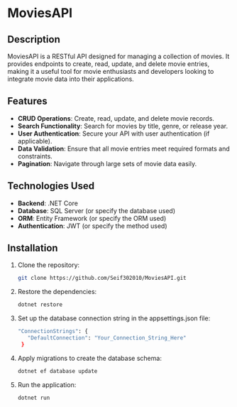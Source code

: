 # MoviesAPI

## Description

MoviesAPI is a RESTful API designed for managing a collection of movies. It provides endpoints to create, read, update, and delete movie entries, making it a useful tool for movie enthusiasts and developers looking to integrate movie data into their applications.

## Features

- **CRUD Operations**: Create, read, update, and delete movie records.
- **Search Functionality**: Search for movies by title, genre, or release year.
- **User Authentication**: Secure your API with user authentication (if applicable).
- **Data Validation**: Ensure that all movie entries meet required formats and constraints.
- **Pagination**: Navigate through large sets of movie data easily.

## Technologies Used

- **Backend**: .NET Core
- **Database**: SQL Server (or specify the database used)
- **ORM**: Entity Framework (or specify the ORM used)
- **Authentication**: JWT (or specify the method used)

## Installation

1. Clone the repository:
   ```bash
   git clone https://github.com/Seif302010/MoviesAPI.git
2. Restore the dependencies:
   ```bash
   dotnet restore
3. Set up the database connection string in the appsettings.json file:
   ```bash
   "ConnectionStrings": {
      "DefaultConnection": "Your_Connection_String_Here"
    }
4. Apply migrations to create the database schema:
   ```bash
   dotnet ef database update
5. Run the application:
   ```bash
   dotnet run
